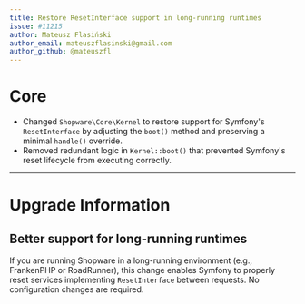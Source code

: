 ```yaml
---
title: Restore ResetInterface support in long-running runtimes
issue: #11215
author: Mateusz Flasiński
author_email: mateuszflasinski@gmail.com
author_github: @mateuszfl
---
```


# Core

* Changed `Shopware\Core\Kernel` to restore support for Symfony's `ResetInterface` by adjusting the `boot()` method and preserving a minimal `handle()` override.
* Removed redundant logic in `Kernel::boot()` that prevented Symfony's reset lifecycle from executing correctly.

___

# Upgrade Information

## Better support for long-running runtimes

If you are running Shopware in a long-running environment (e.g., FrankenPHP or RoadRunner),
this change enables Symfony to properly reset services implementing `ResetInterface` between requests.
No configuration changes are required.
